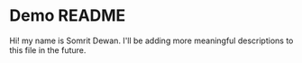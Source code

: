 # Demo README

Hi! my name is Somrit Dewan. I'll be adding more meaningful descriptions to this file in the future.
